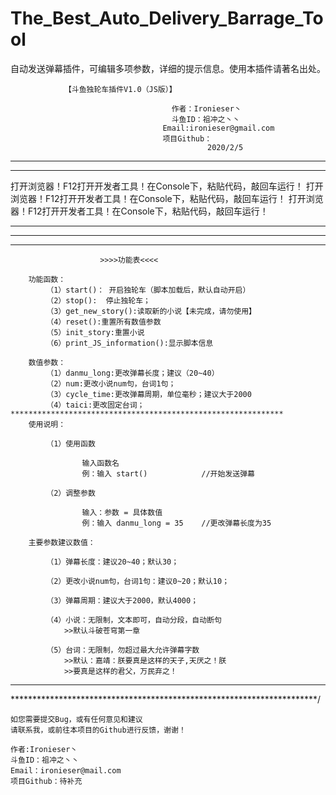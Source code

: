 # The_Best_Auto_Delivery_Barrage_Tool

自动发送弹幕插件，可编辑多项参数，详细的提示信息。使用本插件请著名出处。


				【斗鱼独轮车插件V1.0（JS版）】
	
                                        作者：Ironieser丶 
                                        斗鱼ID：祖冲之丶丶
                                      Email:ironieser@gmail.com
                                      项目Github：
                                                2020/2/5
***************************************************************
***************************************************************
打开浏览器！F12打开开发者工具！在Console下，粘贴代码，敲回车运行！
打开浏览器！F12打开开发者工具！在Console下，粘贴代码，敲回车运行！
打开浏览器！F12打开开发者工具！在Console下，粘贴代码，敲回车运行！
***************************************************************
***************************************************************
***************************************************************
						>>>>功能表<<<<
					
		功能函数：
			（1）start()：	开启独轮车（脚本加载后，默认自动开启）
			（2）stop():	停止独轮车；
			（3）get_new_story():读取新的小说【未完成，请勿使用】
			（4）reset():重置所有数值参数
			（5）init_story:重置小说
			（6）print_JS_information():显示脚本信息
			
		数值参数：
			（1）danmu_long:更改弹幕长度；建议（20~40）
			（2）num:更改小说num句，台词1句；
			（3）cycle_time:更改弹幕周期，单位毫秒；建议大于2000
			（4）taici:更改固定台词；
	*************************************************************
		使用说明：
		
			（1）使用函数
			
					输入函数名
					例：输入 start()			//开始发送弹幕
					
			（2）调整参数
			
					输入：参数 = 具体数值
					例：输入 danmu_long = 35 	//更改弹幕长度为35
				
		主要参数建议数值：
		
			（1）弹幕长度：建议20~40；默认30；
			
			（2）更改小说num句，台词1句：建议0~20；默认10；
			
			（3）弹幕周期：建议大于2000，默认4000；
			
			（4）小说：无限制，文本即可，自动分段，自动断句
				>>默认斗破苍穹第一章
				
			（5）台词：无限制，勿超过最大允许弹幕字数
				>>默认：嘉靖：朕要真是这样的天子,天厌之！朕			
				>>要真是这样的君父，万民弃之！
********************************************************************
**********************************************************************/

	如您需要提交Bug，或有任何意见和建议		
	请联系我，或前往本项目的Github进行反馈，谢谢！
		
	作者:Ironieser丶
	斗鱼ID：祖冲之丶丶
	Email：ironieser@mail.com
	项目Github：待补充
